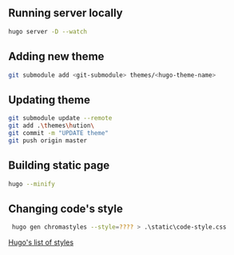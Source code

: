 ## Running server locally
```bash
hugo server -D --watch
```

## Adding new theme
```bash
git submodule add <git-submodule> themes/<hugo-theme-name>
```

## Updating theme
```bash
git submodule update --remote
git add .\themes\hution\    
git commit -m "UPDATE theme"
git push origin master
```

## Building static page
```bash
hugo --minify
```

## Changing code's style
```bash
 hugo gen chromastyles --style=???? > .\static\code-style.css
 ```
[Hugo's list of styles](https://xyproto.github.io/splash/docs/all.html)
